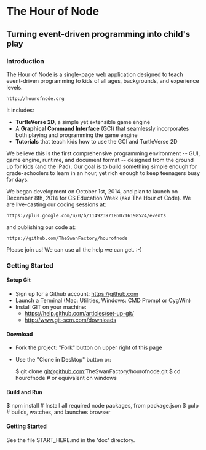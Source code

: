 # The Hour of Node

## Turning event-driven programming into child's play

### Introduction

The Hour of Node is a single-page web application designed to teach event-driven programming to kids of all ages, backgrounds, and experience levels.

    http://hourofnode.org

It includes:

 * **TurtleVerse 2D**, a simple yet extensible game engine 
 * A **Graphical Command Interface** (GCI) that seamlessly incorporates both playing and programming the game engine
 * **Tutorials** that teach kids how to use the GCI and TurtleVerse 2D

We believe this is the first comprehensive programming environment -- GUI, game engine, runtime, and document format -- designed from the ground up for kids (and the iPad). Our goal is to build something simple enough for grade-schoolers to learn in an hour, yet rich enough to keep teenagers busy for days. 

We began development on October 1st, 2014, and plan to launch on December 8th, 2014 for CS Education Week (aka The Hour of Code). We are live-casting our coding sessions at:

    https://plus.google.com/u/0/b/114923971860716198524/events

and publishing our code at:

    https://github.com/TheSwanFactory/hourofnode

Please join us! We can use all the help we can get. :-)

### Getting Started

#### Setup Git

* Sign up for a Github account: https://github.com
* Launch a Terminal (Mac: Utilities, Windows: CMD Prompt or CygWin)
* Install GIT on your machine: 
  * https://help.github.com/articles/set-up-git/
  * http://www.git-scm.com/downloads

#### Download

* Fork the project: "Fork" button on upper right of this page
* Use the "Clone in Desktop" button or:

  $ git clone git@github.com:TheSwanFactory/hourofnode.git
  $ cd hourofnode # or equivalent on windows
  
#### Build and Run

  $ npm install # Install all required node packages, from package.json
  $ gulp # builds, watches, and launches browser

#### Getting Started

See the file START_HERE.md in the 'doc' directory.
